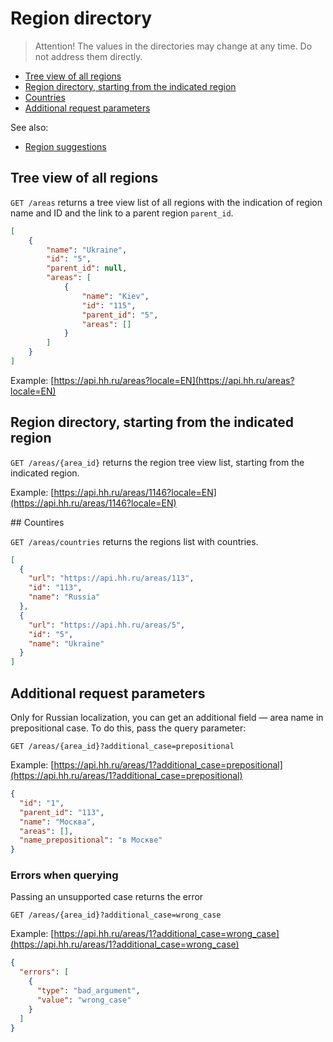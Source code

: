 # Region directory

> Attention! The values in the directories may change at any time. Do not address them directly.

* [Tree view of all regions](#areas)
* [Region directory, starting from the indicated region](#item)
* [Countries](#countries)
* [Additional request parameters](#additional_parameters)

See also:

* [Region suggestions](suggests.md#areas)


<a name="areas"></a>
## Tree view of all regions

`GET /areas` returns a tree view list of all regions with the indication of
region name and ID and the link to a parent region `parent_id`.

```json
[
    {
        "name": "Ukraine",
        "id": "5",
        "parent_id": null,
        "areas": [
            {
                "name": "Kiev",
                "id": "115",
                "parent_id": "5",
                "areas": []
            }
        ]
    }
]
```

Example: [https://api.hh.ru/areas?locale=EN](https://api.hh.ru/areas?locale=EN)


<a name="item"></a>
## Region directory, starting from the indicated region

`GET /areas/{area_id}` returns the region tree view list, starting from the
indicated region.

Example: [https://api.hh.ru/areas/1146?locale=EN](https://api.hh.ru/areas/1146?locale=EN)


<a name="countries" />
## Countires

`GET /areas/countries` returns the regions list with countries.

```json
[
  {
    "url": "https://api.hh.ru/areas/113",
    "id": "113",
    "name": "Russia"
  },
  {
    "url": "https://api.hh.ru/areas/5",
    "id": "5",
    "name": "Ukraine"
  }
]
 ```
<a name="additional_parameters"></a>
## Additional request parameters

Only for Russian localization, you can get an additional field — area name in prepositional case. To do this, pass the query parameter:

`GET /areas/{area_id}?additional_case=prepositional`

Example: [https://api.hh.ru/areas/1?additional_case=prepositional](https://api.hh.ru/areas/1?additional_case=prepositional)

```json
{
  "id": "1",
  "parent_id": "113",
  "name": "Москва",
  "areas": [],
  "name_prepositional": "в Москве"
}
```

### Errors when querying
Passing an unsupported case returns the error

`GET /areas/{area_id}?additional_case=wrong_case`

Example: [https://api.hh.ru/areas/1?additional_case=wrong_case](https://api.hh.ru/areas/1?additional_case=wrong_case)

```json
{
  "errors": [
    {
      "type": "bad_argument",
      "value": "wrong_case"
    }
  ]
}
```
